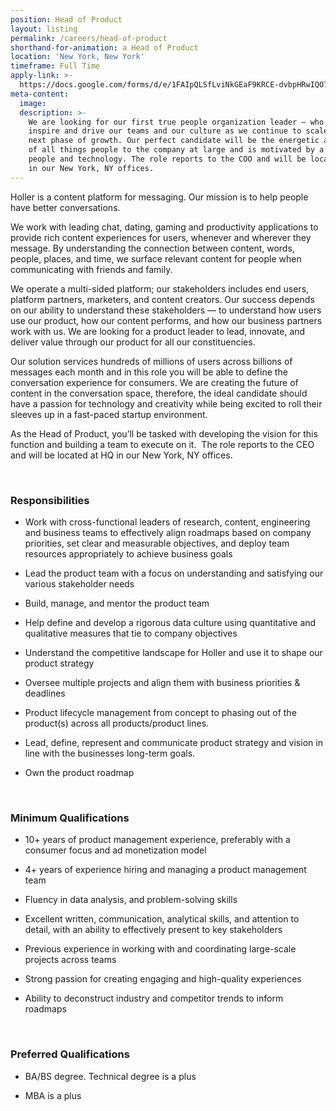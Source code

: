 ```yaml
---
position: Head of Product
layout: listing
permalink: /careers/head-of-product
shorthand-for-animation: a Head of Product
location: 'New York, New York'
timeframe: Full Time
apply-link: >-
  https://docs.google.com/forms/d/e/1FAIpQLSfLviNkGEaF9KRCE-dvbpHRwIQO7AgfTxFMm4DzZYAWhaTfrg/viewform
meta-content:
  image:
  description: >-
    We are looking for our first true people organization leader – who can
    inspire and drive our teams and our culture as we continue to scale for our
    next phase of growth. Our perfect candidate will be the energetic ambassador
    of all things people to the company at large and is motivated by a love for
    people and technology. The role reports to the COO and will be located at HQ
    in our New York, NY offices.
---
```


Holler is a content platform for messaging. Our mission is to help people have better conversations.

We work with leading chat, dating, gaming and productivity applications to provide rich content experiences for users, whenever and wherever they message. By understanding the connection between content, words, people, places, and time, we surface relevant content for people when communicating with friends and family.

We operate a multi-sided platform; our stakeholders includes end users, platform partners, marketers, and content creators. Our success depends on our ability to understand these stakeholders — to understand how users use our product, how our content performs, and how our business partners work with us. We are looking for a product leader to lead, innovate, and deliver value through our product for all our constituencies.

Our solution services hundreds of millions of users across billions of messages each month and in this role you will be able to define the conversation experience for consumers. We are creating the future of content in the conversation space, therefore, the ideal candidate should have a passion for technology and creativity while being excited to roll their sleeves up in a fast-paced startup environment.

As the Head of Product, you’ll be tasked with developing the vision for this function and building a team to execute on it.&nbsp; The role reports to the CEO and will be located at HQ in our New York, NY offices.

&nbsp;

### **Responsibilities**

* Work with cross-functional leaders of research, content, engineering and business teams to effectively align roadmaps based on company priorities, set clear and measurable objectives, and deploy team resources appropriately to achieve business goals

* Lead the product team with a focus on understanding and satisfying our various stakeholder needs

* Build, manage, and mentor the product team

* Help define and develop a rigorous data culture using quantitative and qualitative measures that tie to company objectives

* Understand the competitive landscape for Holler and use it to shape our product strategy

* Oversee multiple projects and align them with business priorities & deadlines

* Product lifecycle management from concept to phasing out of the product(s) across all products/product lines.

* Lead, define, represent and communicate product strategy and vision in line with the businesses long-term goals.

* Own the product roadmap

&nbsp;

### **Minimum Qualifications**

* 10+ years of product management experience, preferably with a consumer focus and ad monetization model

* 4+ years of experience hiring and managing a product management team

* Fluency in data analysis, and problem-solving skills

* Excellent written, communication, analytical skills, and attention to detail, with an ability to effectively present to key stakeholders

* Previous experience in working with and coordinating large-scale projects across teams

* Strong passion for creating engaging and high-quality experiences

* Ability to deconstruct industry and competitor trends to inform roadmaps

&nbsp;

### **Preferred Qualifications**

* BA/BS degree. Technical degree is a plus

* MBA is a plus